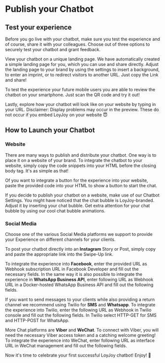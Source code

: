 # Publish your Chatbot

## Test your experience 

Before you go live with your chatbot, make sure you test the experience and of course, share it with your colleagues. Choose out of three options to securely test your chatbot and grant feedback.

View your chatbot on a unique landing page. We have automatically created a simple landing page for you, which you can use and share directly. Adjust the landing page to your brand by using the settings to insert a background, to enter an imprint, or to redirect visitors to another URL. Just copy the Link and share! 

To test the experience your future mobile users you are able to review the chatbot on your smartphone. Just scan the QR code and try it out!

Lastly, explore how your chatbot will look like on your website by typing in your URL. Disclaimer: Display problems may occur in the preview. These do not occur if you embed LoyJoy on your website 😇

## How to Launch your Chatbot 

### Website 

There are many ways to publish and distribute your chatbot. One way is to place it on a website of your brand. To integrate the chatbot to your website, simply copy the code snippets into your HTML before the closing body tag. It's as simple as that!

Of you want to integrate a button for the experience into your website, paste the provided code into your HTML to show a button to start the chat.

If you decide to publish your chatbot on a website, make use of our Chatbot Settings. You might have noticed that the chat bubble is LoyJoy-branded. Adjust it by inserting your chat bubble. Get extra attention for your chat bubble by using our cool chat bubble animations.

### Social Media 

Choose one of the various Social Media platforms we support to provide your Experience on different channels for your clients.

To post your chatbot directly into an **Instagram** Story or Post, simply copy and paste the appropriate link into the Swipe-Up link.

To integrate the experience into **Facebook**, enter the provided URL as Webhook subscription URL in Facebook Developer and fill out the  necessary fields. In the same way it is also possible to integrate the experience in **WhatsApp Business API**, enter following URL as Webhook URL in a Docker-hosted WhatsApp Business API and fill out the following fields. 

If you want to send messages to your clients while also providing a return channel we recommend using Twilio for **SMS** and **Whatsapp**. To integrate the experience into Twilio, enter the following URL as Webhook in Twilio console and fill out the following fields. In Twilio select HTTP-GET for SMS and HTTP-POST for WhatsApp.

More Chat platforms are **Viber** and **WeChat**. To connect with Viber, you will need the necessary Viber access token and a catching welcome greeting! To integrate the experience into WeChat, enter following URL as interface URL in WeChat management and fill out the following fields.

Now it's time to celebrate your first successful LoyJoy chatbot! Enjoy! 🎉

